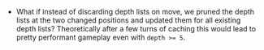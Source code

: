 - What if instead of discarding depth lists on move, we pruned the depth lists at the two changed positions and updated them for all existing depth lists? Theoretically after a few turns of caching this would lead to pretty performant gameplay even with `depth >= 5`.